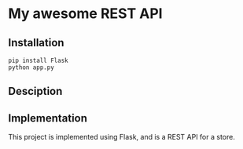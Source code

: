 # My awesome REST API

## Installation
```
pip install Flask
python app.py
```

## Desciption

## Implementation
This project is implemented using Flask, and is a REST API for a store.
